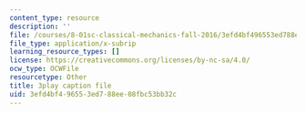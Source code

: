 ```yaml
---
content_type: resource
description: ''
file: /courses/8-01sc-classical-mechanics-fall-2016/3efd4bf496553ed788ee08fbc53bb32c_cMu0hsvgkGk.srt
file_type: application/x-subrip
learning_resource_types: []
license: https://creativecommons.org/licenses/by-nc-sa/4.0/
ocw_type: OCWFile
resourcetype: Other
title: 3play caption file
uid: 3efd4bf4-9655-3ed7-88ee-08fbc53bb32c
---
```


